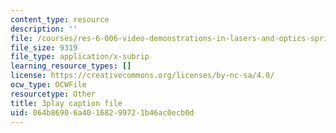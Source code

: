```yaml
---
content_type: resource
description: ''
file: /courses/res-6-006-video-demonstrations-in-lasers-and-optics-spring-2008/064b86906a40168299721b46ac0ecb0d_FVXkoNuI7bM.srt
file_size: 9319
file_type: application/x-subrip
learning_resource_types: []
license: https://creativecommons.org/licenses/by-nc-sa/4.0/
ocw_type: OCWFile
resourcetype: Other
title: 3play caption file
uid: 064b8690-6a40-1682-9972-1b46ac0ecb0d
---
```

